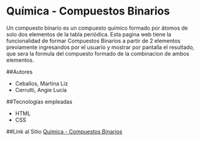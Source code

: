 # Química - Compuestos Binarios
Un compuesto binario es un compuesto químico formado 
por átomos de solo dos elementos de la tabla periódica. Esta pagina 
web tiene la funcionalidad de formar Compuestos Binarios a partir de 
2 elementos previamente ingresandos por el usuario y mostrar por pantalla
el resultado, que sera la formula del compuesto 
formado de la combinacion de ambos elementos.

##Autores 
 * Ceballos, Martina Liz
 * Cerrutti, Angie Lucía
 
##Tecnologías empleadas
 * HTML
 * CSS
 
##Link al Sitio
[Química - Compuestos Binarios](https://ucc-labcompu2.github.io/proyectos2020-ceballos-cerrutti/Index.html)
